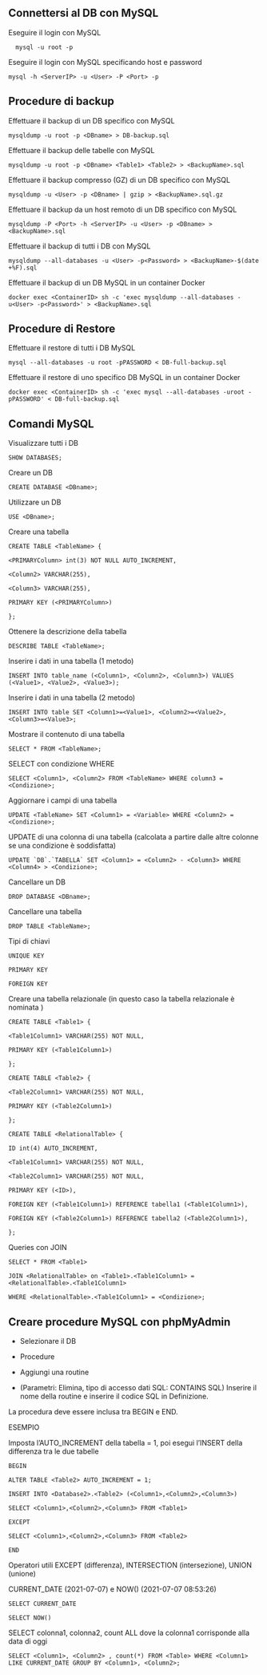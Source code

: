 ## Connettersi al DB con MySQL

Eseguire il login con MySQL

	  mysql -u root -p

Eseguire il login con MySQL specificando host e password

	mysql -h <ServerIP> -u <User> -P <Port> -p

## Procedure di backup

Effettuare il backup di un DB specifico con MySQL

	mysqldump -u root -p <DBname> > DB-backup.sql
 
Effettuare il backup delle tabelle con MySQL

	mysqldump -u root -p <DBname> <Table1> <Table2> > <BackupName>.sql
  
Effettuare il backup compresso (GZ) di un DB specifico con MySQL

	mysqldump -u <User> -p <DBname> | gzip > <BackupName>.sql.gz

Effettuare il backup da un host remoto di un DB specifico con MySQL

	mysqldump -P <Port> -h <ServerIP> -u <User> -p <DBname> > <BackupName>.sql
  
Effettuare il backup di tutti i DB con MySQL

	mysqldump --all-databases -u <User> -p<Password> > <BackupName>-$(date +%F).sql
  
Effettuare il backup di un DB MySQL in un container Docker

	docker exec <ContainerID> sh -c 'exec mysqldump --all-databases -u<User> -p<Password>' > <BackupName>.sql

## Procedure di Restore

Effettuare il restore di tutti i DB MySQL

	mysql --all-databases -u root -pPASSWORD < DB-full-backup.sql

Effettuare il restore di uno specifico DB MySQL in un container Docker

	docker exec <ContainerID> sh -c 'exec mysql --all-databases -uroot -pPASSWORD' < DB-full-backup.sql

## Comandi MySQL

Visualizzare tutti i DB

	SHOW DATABASES;

Creare un DB

	CREATE DATABASE <DBname>;

Utilizzare un DB

	USE <DBname>;
  
Creare una tabella

	CREATE TABLE <TableName> {

	<PRIMARYColumn> int(3) NOT NULL AUTO_INCREMENT,

	<Column2> VARCHAR(255),

	<Column3> VARCHAR(255),

	PRIMARY KEY (<PRIMARYColumn>)

	};

Ottenere la descrizione della tabella

	DESCRIBE TABLE <TableName>;
  
Inserire i dati in una tabella (1 metodo)

	INSERT INTO table_name (<Column1>, <Column2>, <Column3>) VALUES (<Value1>, <Value2>, <Value3>);
  
Inserire i dati in una tabella (2 metodo)

	INSERT INTO table SET <Column1>=<Value1>, <Column2>=<Value2>, <Column3>=<Value3>;
  
Mostrare il contenuto di una tabella

	SELECT * FROM <TableName>;
  
SELECT con condizione WHERE

	SELECT <Column1>, <Column2> FROM <TableName> WHERE column3 = <Condizione>;
  
Aggiornare i campi di una tabella

	UPDATE <TableName> SET <Column1> = <Variable> WHERE <Column2> = <Condizione>;
  
UPDATE di una colonna di una tabella (calcolata a partire dalle altre colonne se una condizione è soddisfatta)

	UPDATE `DB`.`TABELLA` SET <Column1> = <Column2> - <Column3> WHERE <Column4> > <Condizione>;
  
Cancellare un DB

	DROP DATABASE <DBname>;
  
Cancellare una tabella

	DROP TABLE <TableName>;
  
Tipi di chiavi

	UNIQUE KEY

	PRIMARY KEY

	FOREIGN KEY
  
Creare una tabella relazionale (in questo caso la tabella relazionale è nominata <RelationalTable>)

	CREATE TABLE <Table1> {

	<Table1Column1> VARCHAR(255) NOT NULL,

	PRIMARY KEY (<Table1Column1>)

	};

	CREATE TABLE <Table2> {

	<Table2Column1> VARCHAR(255) NOT NULL,

	PRIMARY KEY (<Table2Column1>)

	};

	CREATE TABLE <RelationalTable> {

	ID int(4) AUTO_INCREMENT,

	<Table1Column1> VARCHAR(255) NOT NULL,

	<Table2Column1> VARCHAR(255) NOT NULL,

	PRIMARY KEY (<ID>),

	FOREIGN KEY (<Table1Column1>) REFERENCE tabella1 (<Table1Column1>),

	FOREIGN KEY (<Table2Column1>) REFERENCE tabella2 (<Table2Column1>),

	};
  
Queries con JOIN

	SELECT * FROM <Table1>

	JOIN <RelationalTable> on <Table1>.<Table1Column1> = <RelationalTable>.<Table1Column1>

	WHERE <RelationalTable>.<Table1Column1> = <Condizione>;
  
## Creare procedure MySQL con phpMyAdmin

- Selezionare il DB

- Procedure

- Aggiungi una routine

- (Parametri: Elimina, tipo di accesso dati SQL: CONTAINS SQL) Inserire il nome della routine e inserire il codice SQL in Definizione.

La procedura deve essere inclusa tra BEGIN e END.
  
ESEMPIO

Imposta l’AUTO_INCREMENT della tabella = 1, poi esegui l’INSERT della differenza tra le due tabelle

	BEGIN

	ALTER TABLE <Table2> AUTO_INCREMENT = 1;

	INSERT INTO <Database2>.<Table2> (<Column1>,<Column2>,<Column3>)

	SELECT <Column1>,<Column2>,<Column3> FROM <Table1>

	EXCEPT

	SELECT <Column1>,<Column2>,<Column3> FROM <Table2>

	END

Operatori utili EXCEPT (differenza), INTERSECTION (intersezione), UNION (unione)

CURRENT_DATE (2021-07-07) e NOW() (2021-07-07 08:53:26)

	SELECT CURRENT_DATE 

	SELECT NOW()

SELECT colonna1, colonna2, count ALL dove la colonna1 corrisponde alla data di oggi

	SELECT <Column1>, <Column2> , count(*) FROM <Table> WHERE <Column1> LIKE CURRENT_DATE GROUP BY <Column1>, <Column2>;
